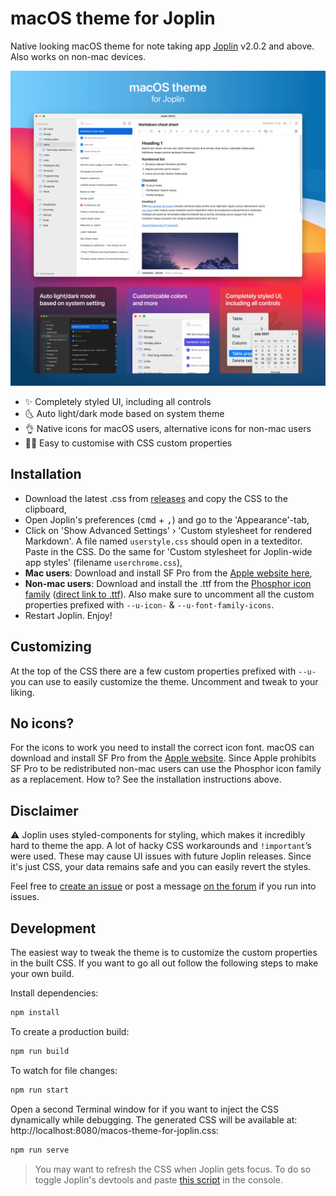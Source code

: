 # macOS theme for Joplin

Native looking macOS theme for note taking app [Joplin](https://joplinapp.org/) v2.0.2 and above. Also works on non-mac devices.

![macOS theme for Joplin](/images/macos-theme-for-joplin.png)

- ✨ Completely styled UI, including all controls
- 🌜 Auto light/dark mode based on system theme
- 👌 Native icons for macOS users, alternative icons for non-mac users
- 👨‍🎨 Easy to customise with CSS custom properties

## Installation

- Download the latest .css from [releases](https://github.com/ajilderda/joplin-macos-native-theme/releases) and copy the CSS to the clipboard,
- Open Joplin's preferences (<kbd>cmd</kbd> + <kbd>,</kbd>) and go to the 'Appearance'-tab,
- Click on 'Show Advanced Settings' › 'Custom stylesheet for rendered Markdown'. A file named `userstyle.css` should open in a texteditor. Paste in the CSS. Do the same for 'Custom stylesheet for Joplin-wide app styles' (filename `userchrome.css`),
- **Mac users**: Download and install SF Pro from the [Apple website here](https://developer.apple.com/fonts/),
- **Non-mac users**: Download and install the .ttf from the [Phosphor icon family](https://phosphoricons.com/assets/phosphor-icons.zip) ([direct link to .ttf](https://github.com/phosphor-icons/phosphor-icons/raw/master/src/font/phosphor.ttf)). Also make sure to uncomment all the custom properties prefixed with `--u-icon-` & `--u-font-family-icons`.
- Restart Joplin. Enjoy!

## Customizing

At the top of the CSS there are a few custom properties prefixed with `--u-` you can use to easily customize the theme. Uncomment and tweak to your liking.

## No icons?

For the icons to work you need to install the correct icon font. macOS can download and install SF Pro from the [Apple website](https://developer.apple.com/fonts/). Since Apple prohibits SF Pro to be redistributed non-mac users can use the Phosphor icon family as a replacement. How to? See the installation instructions above.

## Disclaimer

⚠️ Joplin uses styled-components for styling, which makes it incredibly hard to theme the app. A lot of hacky CSS workarounds and `!important`’s were used. These may cause UI issues with future Joplin releases. Since it's just CSS, your data remains safe and you can easily revert the styles.

Feel free to [create an issue](https://github.com/ajilderda/joplin-macos-native-theme/issues) or post a message [on the forum](https://discourse.joplinapp.org/t/macos-theme-for-joplin/) if you run into issues.

## Development

The easiest way to tweak the theme is to customize the custom properties in the built CSS. If you want to go all out follow the following steps to make your own build.

Install dependencies:

```sh
npm install
```

To create a production build:

```sh
npm run build
```

To watch for file changes:

```sh
npm run start
```

Open a second Terminal window for if you want to inject the CSS dynamically while debugging. The generated CSS will be available at: http://localhost:8080/macos-theme-for-joplin.css:

```sh
npm run serve
```

> You may want to refresh the CSS when Joplin gets focus. To do so toggle Joplin's devtools and paste [this script](https://gist.github.com/ajilderda/05caf6385501e1b32202e0414d00ed61) in the console.
